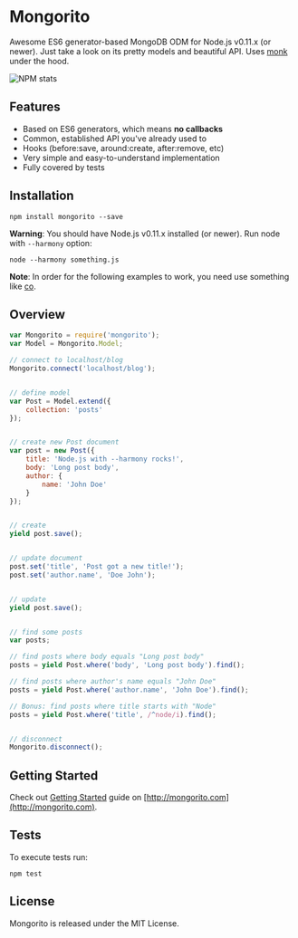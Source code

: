 # Mongorito

Awesome ES6 generator-based MongoDB ODM for Node.js v0.11.x (or newer).
Just take a look on its pretty models and beautiful API. 
Uses [monk](https://github.com/Automattic/monk) under the hood.

![NPM stats](https://nodei.co/npm/mongorito.png?downloads=true)

## Features

- Based on ES6 generators, which means **no callbacks**
- Common, established API you've already used to
- Hooks (before:save, around:create, after:remove, etc)
- Very simple and easy-to-understand implementation
- Fully covered by tests

## Installation

```
npm install mongorito --save
```

**Warning**: You should have Node.js v0.11.x installed (or newer). Run node with `--harmony` option:

```
node --harmony something.js
```

**Note**: In order for the following examples to work, you need use something like [co](https://github.com/tj/co).

## Overview

```javascript
var Mongorito = require('mongorito');
var Model = Mongorito.Model;

// connect to localhost/blog
Mongorito.connect('localhost/blog');


// define model
var Post = Model.extend({
    collection: 'posts'
});


// create new Post document
var post = new Post({
    title: 'Node.js with --harmony rocks!',
    body: 'Long post body',
    author: {
        name: 'John Doe'
    }
});


// create
yield post.save();


// update document
post.set('title', 'Post got a new title!');
post.set('author.name', 'Doe John');


// update
yield post.save();


// find some posts
var posts;

// find posts where body equals "Long post body"
posts = yield Post.where('body', 'Long post body').find();

// find posts where author's name equals "John Doe"
posts = yield Post.where('author.name', 'John Doe').find();

// Bonus: find posts where title starts with "Node"
posts = yield Post.where('title', /^node/i).find();


// disconnect
Mongorito.disconnect();
```

## Getting Started

Check out [Getting Started](http://mongorito.com/guides/getting-started) guide on [http://mongorito.com](http://mongorito.com).

## Tests

To execute tests run:

```
npm test
```

## License

Mongorito is released under the MIT License.
